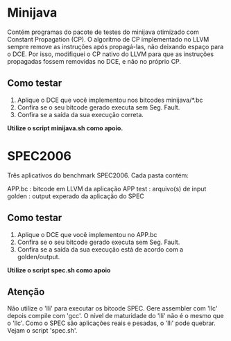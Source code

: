 Minijava
=======================

Contém programas do pacote de testes do minijava otimizado com Constant Propagation (CP).
O algoritmo de CP implementado no LLVM sempre remove as instruções após propagá-las, 
não deixando espaço para o DCE. Por isso, modifiquei o CP nativo do LLVM para que 
as instruções propagadas fossem removidas no DCE, e não no próprio CP. 

Como testar
------------

1. Aplique o DCE que você implementou nos bitcodes minijava/\*.bc 
2. Confira se o seu bitcode gerado executa sem Seg. Fault.
3. Confira se a saída da sua execução correta.
 
**Utilize o script minijava.sh como apoio.** 

SPEC2006       
===========

Três aplicativos do benchmark SPEC2006.
Cada pasta contém:

APP.bc  : bitcode em LLVM da aplicação APP
test    : arquivo(s) de input
golden  : output experado da aplicação do SPEC

Como testar
------------

1. Aplique o DCE que você implementou no APP.bc
2. Confira se o seu bitcode gerado executa sem Seg. Fault.
3. Confira se a saída da sua execução está de acordo com a golden/output.

**Utilize o script spec.sh como apoio**

Atenção 
------------

Não utilize o 'lli' para executar os bitcode SPEC. Gere assembler com 'llc' depois compile com 'gcc'.
O nível de maturidade do 'lli' não é o mesmo que o 'llc'. Como o SPEC são aplicações reais e pesadas, o 'lli' pode quebrar. 
Vejam o script 'spec.sh'.


